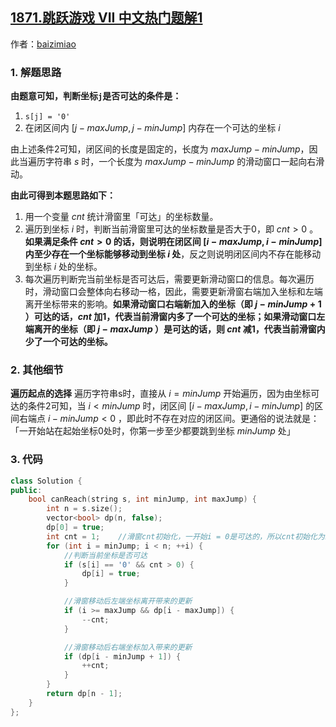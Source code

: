 ## [1871.跳跃游戏 VII 中文热门题解1](https://leetcode.cn/problems/jump-game-vii/solutions/100000/hua-chuang-si-xiang-dp-bu-xu-yao-qian-zh-j865)

作者：[baizimiao](https://leetcode.cn/u/baizimiao)
### 1. 解题思路
**由题意可知，判断坐标`j`是否可达的条件是：**
 1. `s[j] = '0'`
 2. 在闭区间内 $[j - maxJump, j - minJump]$ 内存在一个可达的坐标 $i$

由上述条件2可知，闭区间的长度是固定的，长度为 $maxJump - minJump$，因此当遍历字符串 $s$ 时，一个长度为 $maxJump - minJump$ 的滑动窗口一起向右滑动。

**由此可得到本题思路如下：**
1. 用一个变量 $cnt$ 统计滑窗里「可达」的坐标数量。
2. 遍历到坐标 $i$ 时，判断当前滑窗里可达的坐标数量是否大于0，即 $cnt > 0$ 。**如果满足条件 $cnt > 0$ 的话，则说明在闭区间 $[i - maxJump, i - minJump]$ 内至少存在一个坐标能够移动到坐标 $i$ 处**，反之则说明闭区间内不存在能移动到坐标 $i$ 处的坐标。
3. 每次遍历判断完当前坐标是否可达后，需要更新滑动窗口的信息。每次遍历时，滑动窗口会整体向右移动一格，因此，需要更新滑窗右端加入坐标和左端离开坐标带来的影响。**如果滑动窗口右端新加入的坐标（即 $j - minJump + 1$ ）可达的话，$cnt$ 加1，代表当前滑窗内多了一个可达的坐标；如果滑动窗口左端离开的坐标（即 $j - maxJump$ ）是可达的话，则 $cnt$ 减1，代表当前滑窗内少了一个可达的坐标。**


### 2. 其他细节

**遍历起点的选择**
遍历字符串s时，直接从 $i = minJump$ 开始遍历，因为由坐标可达的条件2可知，当 $i < minJump$ 时，闭区间 $[i - maxJump, i - minJump]$ 的区间右端点 $i - minJump < 0$ ，即此时不存在对应的闭区间。更通俗的说法就是：「一开始站在起始坐标0处时，你第一步至少都要跳到坐标 $minJump$ 处」


### 3. 代码

```cpp
class Solution {
public:
    bool canReach(string s, int minJump, int maxJump) {
        int n = s.size();
        vector<bool> dp(n, false);
        dp[0] = true;
        int cnt = 1;    //滑窗cnt初始化，一开始i = 0是可达的，所以cnt初始化为1
        for (int i = minJump; i < n; ++i) {
            //判断当前坐标是否可达
            if (s[i] == '0' && cnt > 0) {
                dp[i] = true;
            }

            //滑窗移动后左端坐标离开带来的更新
            if (i >= maxJump && dp[i - maxJump]) {
                --cnt;
            }

            //滑窗移动后右端坐标加入带来的更新
            if (dp[i - minJump + 1]) {
                ++cnt;
            }
        }
        return dp[n - 1];
    }
};
```